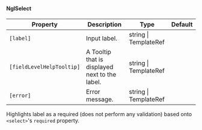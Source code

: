 ### <ngl-select>
#### NglSelect

| Property | Description | Type | Default |
| -------- | ----------- | ---- | ------- |
| `[label]` | Input label. | string \| TemplateRef | |
| `[fieldLevelHelpTooltip]` | A Tooltip that is displayed next to the label. | string \| TemplateRef | |
| `[error]` | Error message. | string \| TemplateRef | |

Highlights label as a required (does not perform any validation) based onto `<select>`'s `required` property.
